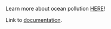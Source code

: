 Learn more about ocean pollution [HERE](https://www.sas.org.uk/plastic-pollution/plastic-pollution-facts-figures/)!

Link to [documentation](https://docs.google.com/document/d/1Fv88pfHSPbYl_mmW7jeKQeD3iFz1-JWvTZgdqKC6PL4/edit?usp=sharing).

